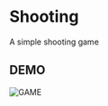 # Shooting 
A simple shooting game

## DEMO
![GAME](https://gyazo.com/0e94d98e16f4f205be10cea565e3caf8)
